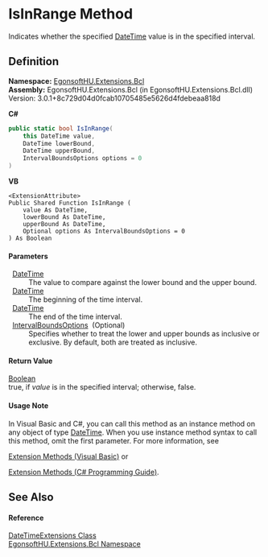 # IsInRange Method


Indicates whether the specified <a href="https://learn.microsoft.com/dotnet/api/system.datetime" target="_blank" rel="noopener noreferrer">DateTime</a> value is in the specified interval.



## Definition
**Namespace:** <a href="N_EgonsoftHU_Extensions_Bcl.md">EgonsoftHU.Extensions.Bcl</a>  
**Assembly:** EgonsoftHU.Extensions.Bcl (in EgonsoftHU.Extensions.Bcl.dll) Version: 3.0.1+8c729d04d0fcab10705485e5626d4fdebeaa818d

**C#**
``` C#
public static bool IsInRange(
	this DateTime value,
	DateTime lowerBound,
	DateTime upperBound,
	IntervalBoundsOptions options = 0
)
```
**VB**
``` VB
<ExtensionAttribute>
Public Shared Function IsInRange ( 
	value As DateTime,
	lowerBound As DateTime,
	upperBound As DateTime,
	Optional options As IntervalBoundsOptions = 0
) As Boolean
```



#### Parameters
<dl><dt>  <a href="https://learn.microsoft.com/dotnet/api/system.datetime" target="_blank" rel="noopener noreferrer">DateTime</a></dt><dd>The value to compare against the lower bound and the upper bound.</dd><dt>  <a href="https://learn.microsoft.com/dotnet/api/system.datetime" target="_blank" rel="noopener noreferrer">DateTime</a></dt><dd>The beginning of the time interval.</dd><dt>  <a href="https://learn.microsoft.com/dotnet/api/system.datetime" target="_blank" rel="noopener noreferrer">DateTime</a></dt><dd>The end of the time interval.</dd><dt>  <a href="T_EgonsoftHU_Extensions_Bcl_Enumerations_IntervalBoundsOptions.md">IntervalBoundsOptions</a>  (Optional)</dt><dd>Specifies whether to treat the lower and upper bounds as inclusive or exclusive. By default, both are treated as inclusive.</dd></dl>

#### Return Value
<a href="https://learn.microsoft.com/dotnet/api/system.boolean" target="_blank" rel="noopener noreferrer">Boolean</a>  
true, if *value* is in the specified interval; otherwise, false.

#### Usage Note
In Visual Basic and C#, you can call this method as an instance method on any object of type <a href="https://learn.microsoft.com/dotnet/api/system.datetime" target="_blank" rel="noopener noreferrer">DateTime</a>. When you use instance method syntax to call this method, omit the first parameter. For more information, see <a href="https://docs.microsoft.com/dotnet/visual-basic/programming-guide/language-features/procedures/extension-methods" target="_blank" rel="noopener noreferrer">

Extension Methods (Visual Basic)</a> or <a href="https://docs.microsoft.com/dotnet/csharp/programming-guide/classes-and-structs/extension-methods" target="_blank" rel="noopener noreferrer">

Extension Methods (C# Programming Guide)</a>.

## See Also


#### Reference
<a href="T_EgonsoftHU_Extensions_Bcl_DateTimeExtensions.md">DateTimeExtensions Class</a>  
<a href="N_EgonsoftHU_Extensions_Bcl.md">EgonsoftHU.Extensions.Bcl Namespace</a>  
